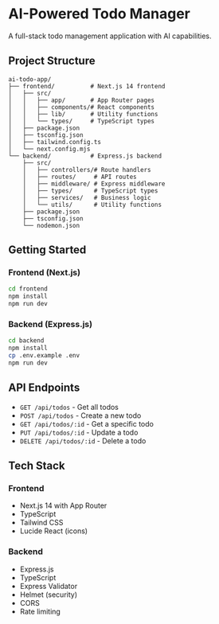 # AI-Powered Todo Manager

A full-stack todo management application with AI capabilities.

## Project Structure

```
ai-todo-app/
├── frontend/          # Next.js 14 frontend
│   ├── src/
│   │   ├── app/       # App Router pages
│   │   ├── components/# React components
│   │   ├── lib/       # Utility functions
│   │   └── types/     # TypeScript types
│   ├── package.json
│   ├── tsconfig.json
│   ├── tailwind.config.ts
│   └── next.config.mjs
└── backend/           # Express.js backend
    ├── src/
    │   ├── controllers/# Route handlers
    │   ├── routes/     # API routes
    │   ├── middleware/ # Express middleware
    │   ├── types/      # TypeScript types
    │   ├── services/   # Business logic
    │   └── utils/      # Utility functions
    ├── package.json
    ├── tsconfig.json
    └── nodemon.json
```

## Getting Started

### Frontend (Next.js)
```bash
cd frontend
npm install
npm run dev
```

### Backend (Express.js)
```bash
cd backend
npm install
cp .env.example .env
npm run dev
```

## API Endpoints

- `GET /api/todos` - Get all todos
- `POST /api/todos` - Create a new todo
- `GET /api/todos/:id` - Get a specific todo
- `PUT /api/todos/:id` - Update a todo
- `DELETE /api/todos/:id` - Delete a todo

## Tech Stack

### Frontend
- Next.js 14 with App Router
- TypeScript
- Tailwind CSS
- Lucide React (icons)

### Backend
- Express.js
- TypeScript
- Express Validator
- Helmet (security)
- CORS
- Rate limiting